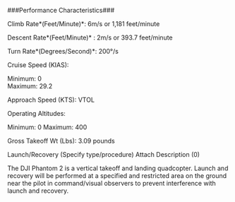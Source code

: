 ###Performance Characteristics###

Climb Rate*(Feet/Minute)*: 6m/s or 1,181 feet/minute

Descent Rate*(Feet/Minute)*	: 2m/s or 393.7 feet/minute

Turn Rate*(Degrees/Second)*: 200°/s		

Cruise Speed (KIAS):

Minimum: 0  	 	
Maximum: 29.2	

Approach Speed (KTS): VTOL		 	


Operating Altitudes:

Minimum: 0
Maximum: 400			 


Gross Takeoff Wt (Lbs): 3.09 pounds	 		 

Launch/Recovery (Specify type/procedure)	Attach Description (0)

The DJI Phantom 2 is a vertical takeoff and landing quadcopter. Launch and recovery will be performed at a specified and restricted area on the ground near the pilot in command/visual observers to prevent interference with launch and recovery. 	 